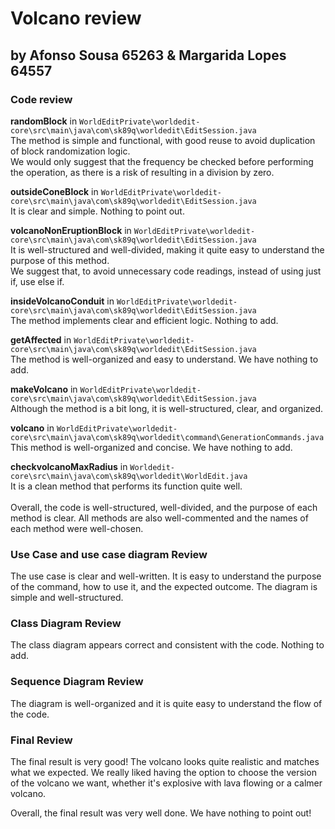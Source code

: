 # Volcano review

## by Afonso Sousa 65263 & Margarida Lopes 64557

### Code review

**randomBlock** in `WorldEditPrivate\worldedit-core\src\main\java\com\sk89q\worldedit\EditSession.java` <br>
The method is simple and functional, with good reuse to avoid duplication of block randomization logic.<br>
We would only suggest that the frequency be checked before performing the operation, as there is a risk of resulting in a division by zero.

**outsideConeBlock** in `WorldEditPrivate\worldedit-core\src\main\java\com\sk89q\worldedit\EditSession.java` <br>
It is clear and simple. Nothing to point out.

**volcanoNonEruptionBlock** in `WorldEditPrivate\worldedit-core\src\main\java\com\sk89q\worldedit\EditSession.java` <br>
It is well-structured and well-divided, making it quite easy to understand the purpose of this method. <br>
We suggest that, to avoid unnecessary code readings, instead of using just if, use else if.

**insideVolcanoConduit** in `WorldEditPrivate\worldedit-core\src\main\java\com\sk89q\worldedit\EditSession.java` <br>
The method implements clear and efficient logic. Nothing to add.

**getAffected** in `WorldEditPrivate\worldedit-core\src\main\java\com\sk89q\worldedit\EditSession.java` <br>
The method is well-organized and easy to understand. We have nothing to add.

**makeVolcano** in `WorldEditPrivate\worldedit-core\src\main\java\com\sk89q\worldedit\EditSession.java` <br>
Although the method is a bit long, it is well-structured, clear, and organized.

**volcano** in `WorldEditPrivate\worldedit-core\src\main\java\com\sk89q\worldedit\command\GenerationCommands.java` <br>
This method is well-organized and concise. We have nothing to add.

**checkvolcanoMaxRadius** in `Worldedit-core\src\main\java\com\sk89q\worldedit\WorldEdit.java` <br>
It is a clean method that performs its function quite well.
<br>
<br>
Overall, the code is well-structured, well-divided, and the purpose of each method is clear. 
All methods are also well-commented and the names of each method were well-chosen.


### Use Case and use case diagram Review
The use case is clear and well-written. It is easy to understand the purpose of the command, how to use it, and the expected outcome.
The diagram is simple and well-structured.

### Class Diagram Review
The class diagram appears correct and consistent with the code. Nothing to add.

### Sequence Diagram Review
The diagram is well-organized and it is quite easy to understand the flow of the code.

### Final Review
The final result is very good! The volcano looks quite realistic and matches what we expected. We really liked having the option to choose the version of the volcano we want, whether it's explosive with lava flowing or a calmer volcano.

Overall, the final result was very well done. We have nothing to point out!
